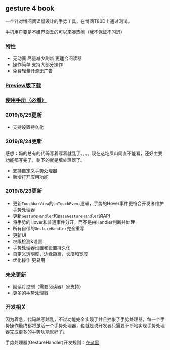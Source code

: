 ## gesture 4 book

一个针对博阅阅读器设计的手势工具，在博阅T80D上通过测试。

手机用户要是不嫌界面丑的可以来凑热闹（我不保证不闪退）

### 特性
- 无动画 尽量减少刷新 更适合阅读器
- 操作简单 支持大部分操作
- 免费轻量开源无广告

### [Preview版下载](https://github.com/YHaoNan/Gesture4Book/raw/master/app-debug.apk)

### [使用手册（必看）](./handbook.md)

### 2019/8/25更新
- 支持设置持久化

### 2019/8/24更新
感想：妈的总有的代码写着写着就乱了。。。。现在这坨屎山简直不能看，还好主要功能都写完了，剩下的就是填处理器了。

- 支持自定义手势处理器
- 新增打开应用功能

### 2019/8/23更新
- 更新`TouchbarView`的`onTouchEvent`逻辑，手势的Hover事件更符合开发者维护手势处理器
- 更新`GestureHandler`和`BaseGestureHandler`的API
- 将手势的Hover和普通事件分开，而不是由Handler判断并处理
- 所有自带的`GestureHandler`完全重写
- 更新UI
- 权限检测&设置
- 手势处理器设置和设置持久化
- 自定义透明度，边缘距离，长度和宽度
- 优化操作 更易用


### 未来更新
- 阅读灯控制（需要阅读器厂家支持）
- 更多的手势处理器

### 开发相关
因为着急，代码越写越乱，不过功能完全实现了并且抽象了手势处理器，每一个手势操作最终都将激活一个手势处理器，也就是说开发者只需要不断地实现手势处理器完成更多的手势功能就好了。

手势处理器(GestureHandler)开发规则：[在这里](./GestureHandler.md)

